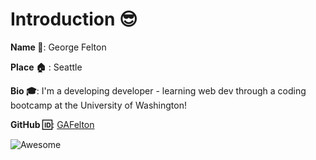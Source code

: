 # Introduction :sunglasses:  

**Name :name_badge:**:  George Felton  

**Place :house:** : Seattle  

**Bio :mortar_board:**: I'm a developing developer - learning web dev through a coding bootcamp at the University of Washington!

**GitHub :id:**: [GAFelton](https://github.com/GAFelton)  

![Awesome](https://awesome.re/badge.svg)  